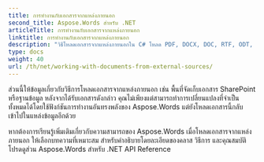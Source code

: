 ```yaml
---
title: การทำงานกับเอกสารจากแหล่งภายนอก
second_title: Aspose.Words สำหรับ .NET
articleTitle: การทำงานกับเอกสารจากแหล่งภายนอก
linktitle: การทำงานกับเอกสารจากแหล่งภายนอก
description: "วิธีโหลดเอกสารจากแหล่งภายนอกใน C# โหลด PDF, DOCX, DOC, RTF, ODT, EPUB, HTML และไฟล์อื่นๆ จาก SharePoint หรือฐานข้อมูลเพื่อการประมวลผลเพิ่มเติมโดยใช้ C#"
type: docs
weight: 40
url: /th/net/working-with-documents-from-external-sources/
---
```


ส่วนนี้ให้ข้อมูลเกี่ยวกับวิธีการโหลดเอกสารจากแหล่งภายนอก เช่น พื้นที่จัดเก็บเอกสาร SharePoint หรือฐานข้อมูล หลังจากได้รับเอกสารดังกล่าว คุณไม่เพียงแต่สามารถทำการเปลี่ยนแปลงที่จำเป็นทั้งหมดได้โดยใช้ฟังก์ชันการทำงานอันทรงพลังของ Aspose.Words แต่ยังโหลดเอกสารนี้กลับเข้าไปในแหล่งข้อมูลอีกด้วย

หากต้องการเรียนรู้เพิ่มเติมเกี่ยวกับความสามารถของ Aspose.Words เมื่อโหลดเอกสารจากแหล่งภายนอก ให้เลือกบทความที่เหมาะสม สำหรับคำอธิบายโดยละเอียดของคลาส วิธีการ และคุณสมบัติ โปรดดูส่วน Aspose.Words สำหรับ .NET API Reference